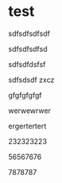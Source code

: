 # test
sdfsdfsdfsdf

sdfsdfsdfsd


sdfsdfdsfsf

sdfsdsdf zxcz

gfgfgfgfgf

werwewrwer

ergertertert

232323223

56567676

7878787

